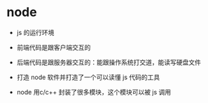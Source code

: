 # node
- js 的运行环境

- 前端代码是跟客户端交互的

- 后端代码是跟服务器交互的：能跟操作系统打交道，能读写硬盘文件

- 打造 node 软件并打造了一个可以读懂 js 代码的工具
- node 用c/c++ 封装了很多模块，这个模块可以被 js 调用